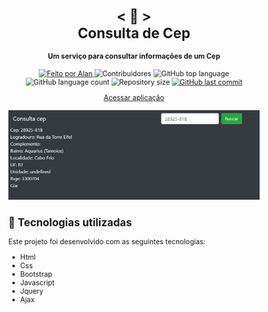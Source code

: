 <h1 align="center">
    < 🔎 > <br>
    Consulta de Cep
</h1>

<h4 align="center">
  Um serviço para consultar informações de um Cep
</h4>

<p align="center">
  <a href="https://github.com/nerd0000">
    <img alt="Feito por Alan" src="https://img.shields.io/badge/made%20by-Alan-8743CC">
  </a>

  <img alt="Contribuidores" src="https://img.shields.io/github/contributors/Nerd0000/Consulta-de-Cep">

  <img alt="GitHub top language" src="https://img.shields.io/github/languages/top/Nerd0000/Consulta-de-Cep.svg">

  <img alt="GitHub language count" src="https://img.shields.io/github/languages/count/Nerd0000/Consulta-de-Cep.svg">

  <img alt="Repository size" src="https://img.shields.io/github/repo-size/Nerd0000/Consulta-de-Cep.svg">

  <a href="https://github.com/Nerd0000/Consulta-de-Cep/commits/master">
    <img alt="GitHub last commit" src="https://img.shields.io/github/last-commit/Nerd0000/Consulta-de-Cep.svg">
  </a>
</p>

<p align="center">
  <a href="https://nerd0000.github.io/Consulta-de-Cep">Acessar aplicação</a>
  <br><br>
  <img src="https://github.com/Nerd0000/Consulta-de-Cep/blob/master/foto.png"></img>
</p>

## 🚀 Tecnologias utilizadas

Este projeto foi desenvolvido com as seguintes tecnologias:

- Html
- Css
- Bootstrap
- Javascript
- Jquery
- Ajax
